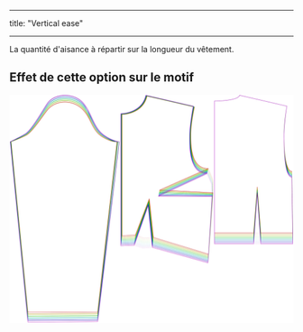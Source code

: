 - - -
title: "Vertical ease"
- - -

La quantité d'aisance à répartir sur la longueur du vêtement.

## Effet de cette option sur le motif

![Cette image montre l'effet de cette option en superposant plusieurs variantes qui ont une valeur différente pour cette option](breanna_verticalease_sample.svg "Effet de cette option sur le modèle")
